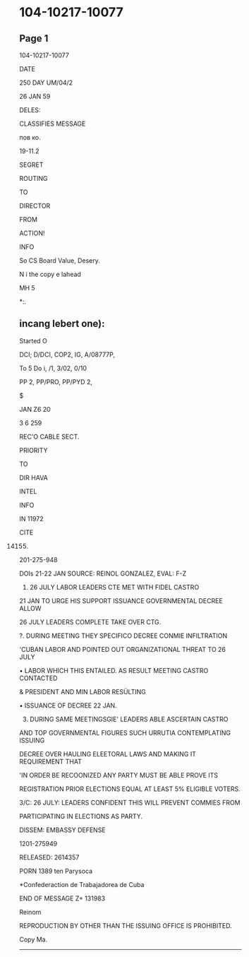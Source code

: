 # 104-10217-10077

## Page 1

104-10217-10077

DATE

250 DAY UM/04/2

26 JAN 59

DELES:

CLASSIFIES MESSAGE

пов ко.

19-11.2

SEGRET

ROUTING

TO

DIRECTOR

FROM

ACTION!

INFO

So CS Board Value, Desery.

N i the copy e lahead

MH 5

*:.

## incang lebert one):

Started O

DCI; D/DCI, COP2, IG, A/08777P,

To 5 Do i, /1, 3/02, 0/10

PP 2, PP/PRO, PP/PYD 2,

$

JAN Z6 20

3 6 259

REC'O CABLE SECT.

PRIORITY

TO

DIR HAVA

INTEL

INFO

IN 11972

CITE

14155)

201-275-948

DOIs 21-22 JAN SOURCE: REINOL GONZALEZ, EVAL: F-Z

1. 26 JULY LABOR LEADERS CTE MET WITH FIDEL CASTRO

21 JAN TO URGE HIS SUPPORT ISSUANCE GOVERNMENTAL DECREE ALLOW

26 JULY LEADERS COMPLETE TAKE OVER CTG.

?. DURING MEETING THEY SPECIFICO DECREE CONMIE INFILTRATION

'CUBAN LABOR AND POINTED OUT ORGANIZATIONAL THREAT TO 26 JULY

• LABOR WHICH THIS ENTAILED. AS RESULT MEETING CASTRO CONTACTED

& PRESIDENT AND MIN LABOR RESÜLTING

• ISSUANCE OF DECREE 22 JAN.

3. DURING SAME MEETINGSGIE' LEADERS ABLE ASCERTAIN CASTRO

AND TOP GOVERNMENTAL FIGURES SUCH URRUTIA CONTEMPLATING ISSUING

DECREE OVER HAULING ELEETORAL LAWS AND MAKING IT REQUIREMENT THAT

'IN ORDER BE RECOONIZED ANY PARTY MUST BE ABLE PROVE ITS

REGISTRATION PRIOR ELECTIONS EQUAL AT LEAST 5% ELIGIBLE VOTERS.

3/C: 26 JULY: LEADERS CONFIDENT THIS WILL PREVENT COMMIES FROM

PARTICIPATING IN ELECTIONS AS PARTY.

DISSEM: EMBASSY DEFENSE

1201-275949

RELEASED: 2614357

PORN 1389 ten Parysoca

*Confederaction de Trabajadorea de Cuba

END OF MESSAGE Z+ 131983

Reinom

REPRODUCTION BY OTHER THAN THE ISSUING OFFICE IS PROHIBITED.

Copy Ma.

---

